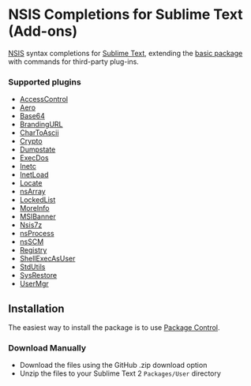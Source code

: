 # NSIS Completions for Sublime Text (Add-ons)

[NSIS](http://nsis.sourceforge.net) syntax completions for [Sublime Text](http://www.sublimetext.com/), extending the [basic package](https://github.com/idleberg/NSIS-Sublime-Text) with commands for third-party plug-ins.

### Supported plugins
* [AccessControl](http://nsis.sourceforge.net/AccessControl_plug-in)
* [Aero](http://nsis.sourceforge.net/Aero_plug-in)
* [Base64](http://nsis.sourceforge.net/Base64)
* [BrandingURL](http://nsis.sourceforge.net/BrandingURL_plug-in)
* [CharToAscii](http://nsis.sourceforge.net/CharToASCII)
* [Crypto](http://nsis.sourceforge.net/Crypto_plug-in)
* [Dumpstate](http://nsis.sourceforge.net/DumpState_plug-in)
* [ExecDos](http://nsis.sourceforge.net/ExecDos_plug-in)
* [Inetc](http://nsis.sourceforge.net/Inetc_plug-in)
* [InetLoad](http://nsis.sourceforge.net/InetLoad_plug-in)
* [Locate](http://nsis.sourceforge.net/Locate_plugin)
* [nsArray](http://nsis.sourceforge.net/Arrays_in_NSIS)
* [LockedList](http://nsis.sourceforge.net/LockedList_plug-in)
* [MoreInfo](http://nsis.sourceforge.net/MoreInfo_plug-in)
* [MSIBanner](http://nsis.sourceforge.net/MSIBanner_plug-in)
* [Nsis7z](http://nsis.sourceforge.net/Nsis7z_plug-in)
* [nsProcess](http://nsis.sourceforge.net/NsProcess_plugin)
* [nsSCM](http://nsis.sourceforge.net/NsSCM_plug-in)
* [Registry](http://nsis.sourceforge.net/Registry_plug-in)
* [ShellExecAsUser](http://nsis.sourceforge.net/ShellExecAsUser_plug-in)
* [StdUtils](http://nsis.sourceforge.net/StdUtils_plug-in)
* [SysRestore](http://nsis.sourceforge.net/SysRestore_plug-in)
* [UserMgr](http://nsis.sourceforge.net/UserMgr_plug-in)

## Installation

The easiest way to install the package is to use [Package Control](http://wbond.net/sublime_packages/package_control).

### Download Manually

* Download the files using the GitHub .zip download option
* Unzip the files to your Sublime Text 2 `Packages/User` directory